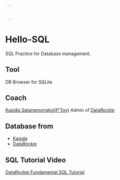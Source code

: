```yaml
---


---
```


<h1 id="hello-sql">Hello-SQL</h1>
<p>SQL Practice for Database management.</p>
<h2 id="tool">Tool</h2>
<p>DB Browser for SQLite</p>
<h2 id="coach">Coach</h2>
<p><a href="https://github.com/toyeiei">Kasidis Satangmongkol(P’Toy)</a> Admin of <a href="https://www.facebook.com/datarockie/">DataRockie</a></p>
<h2 id="database-from">Database from</h2>
<ul>
<li><a href="https://www.kaggle.com/datasets">Kaggle</a></li>
<li><a href="https://www.facebook.com/datarockie/">DataRockie</a></li>
</ul>
<h2 id="sql-tutorial-video">SQL Tutorial Video</h2>
<p><a href="https://www.facebook.com/datarockie/videos/1939523796061188/">DataRockie Fundamental SQL Tutorial</a></p>


